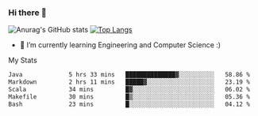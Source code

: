 ### Hi there 👋

![Anurag's GitHub stats](https://github-readme-stats.vercel.app/api?username=MatteoIorio11&show_icons=true&theme=dark) 
[![Top Langs](https://github-readme-stats.vercel.app/api/top-langs/?username=MatteoIorio11&theme=dark)](https://github.com/MatteoIorio11/github-readme-stats)

- 🌱 I’m currently learning Engineering and Computer Science :)

<!--
**MatteoIorio11/MatteoIorio11** is a ✨ _special_ ✨ repository because its `README.md` (this file) appears on your GitHub profile.

Here are some ideas to get you started:

- 🔭 I’m currently working on ...
- 🌱 I’m currently learning ...
- 👯 I’m looking to collaborate on ...
- 🤔 I’m looking for help with ...
- 💬 Ask me about ...
- 📫 How to reach me: ...
- 😄 Pronouns: ...
- ⚡ Fun fact: ...
-->
My Stats
<!--START_SECTION:waka-->

```txt
Java             5 hrs 33 mins   ██████████████▓░░░░░░░░░░   58.86 %
Markdown         2 hrs 11 mins   █████▓░░░░░░░░░░░░░░░░░░░   23.19 %
Scala            34 mins         █▓░░░░░░░░░░░░░░░░░░░░░░░   06.02 %
Makefile         30 mins         █▒░░░░░░░░░░░░░░░░░░░░░░░   05.36 %
Bash             23 mins         █░░░░░░░░░░░░░░░░░░░░░░░░   04.12 %
```

<!--END_SECTION:waka-->
